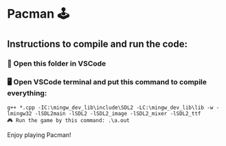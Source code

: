 
# Pacman 🕹️
## Instructions to compile and run the code:
### 📝 Open this folder in VSCode

### 🖥️ Open VSCode terminal and put this command to compile everything:

```
g++ *.cpp -IC:\mingw_dev_lib\include\SDL2 -LC:\mingw_dev_lib\lib -w -lmingw32 -lSDL2main -lSDL2 -lSDL2_image -lSDL2_mixer -lSDL2_ttf
🎮 Run the game by this command: .\a.out
```

Enjoy playing Pacman! 
